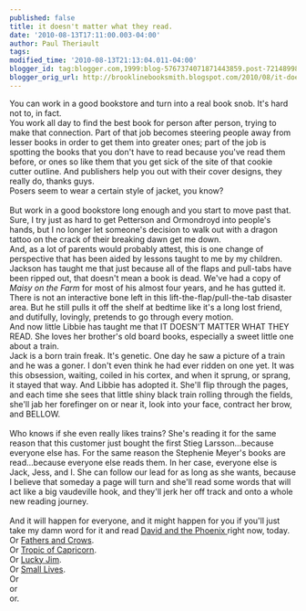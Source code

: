 ```yaml
---
published: false
title: it doesn't matter what they read.
date: '2010-08-13T17:11:00.003-04:00'
author: Paul Theriault
tags: 
modified_time: '2010-08-13T21:13:04.011-04:00'
blogger_id: tag:blogger.com,1999:blog-5767374071871443859.post-7214899820421627421
blogger_orig_url: http://brooklinebooksmith.blogspot.com/2010/08/it-doesnt-matter-what-they-read.html
---
```


You can work in a good bookstore and turn into a real book snob. It's hard not to, in fact.<br />You work all day to find the best book for person after person, trying to make that connection. Part of that job becomes steering people away from lesser books in order to get them into greater ones; part of the job is spotting the books that you don't have to read because you've read them before, or ones so like them that you get sick of the site of that cookie cutter outline. And publishers help you out with their cover designs, they really do, thanks guys.<br />Posers seem to wear a certain style of jacket, you know?<br /><br />But work in a good bookstore long enough and you start to move past that. Sure, I try just as hard to get <span id="SPELLING_ERROR_0" class="blsp-spelling-error">Petterson</span> and <span id="SPELLING_ERROR_1" class="blsp-spelling-error">Ormondroyd</span> into people's hands, but I no longer let <span id="SPELLING_ERROR_2" class="blsp-spelling-error">someone's</span> decision to walk out with a dragon tattoo on the crack of their breaking dawn get me down.<br />And, as a lot of parents would probably attest, this is one change of perspective that has been aided by lessons taught to me by my children.<br />Jackson has taught me that just because all of the flaps and pull-tabs have been ripped out, that doesn't mean a book is dead. We've had a copy of <em><span id="SPELLING_ERROR_3" class="blsp-spelling-error">Maisy</span> on the Farm</em> for most of his almost four years, and he has gutted it. There is not an interactive bone left in this lift-the-flap/pull-the-tab disaster area. But he still pulls it off the shelf at bedtime like it's a long lost friend, and dutifully, lovingly, pretends to go through every motion.<br />And now little Libbie has taught me that IT DOESN'T MATTER WHAT THEY READ. She loves her brother's old board books, especially a sweet little one about a train.<br />Jack is a born train freak. It's genetic. One day he saw a picture of a train and he was a goner. I don't even think he had ever ridden on one yet. It was this obsession, waiting, coiled in his cortex, and when it sprung, or sprang, it stayed that way. And Libbie has adopted it. She'll flip through the pages, and each time she sees that little shiny black train rolling through the fields, she'll jab her forefinger on or near it, look into your face, contract her brow, and BELLOW.<br /><br />Who knows if she even really likes trains? She's reading it for the same reason that this customer just bought the first <span id="SPELLING_ERROR_4" class="blsp-spelling-error">Stieg</span> <span id="SPELLING_ERROR_5" class="blsp-spelling-error">Larsson</span>...because everyone else has. For the same reason the Stephenie Meyer's books are read...because everyone else reads them. In her case, everyone else is Jack, Jess, and I. She can follow our lead for as long as she wants, because I believe that someday a page will turn and she'll read some words that will act like a big vaudeville hook, and they'll jerk her off track and onto a whole new reading journey.<br /><br />And it will happen for everyone, and it might happen for you if you'll just take my damn word for it and read <a href="http://www.brooklinebooksmith-shop.com/book/9781930900011">David and the Phoenix </a>right now, today.<br />Or <a href="http://www.brooklinebooksmith-shop.com/book/9780140167177">Fathers and Crows</a>.<br />Or <a href="http://www.brooklinebooksmith-shop.com/book/9780802151827">Tropic of Capricorn</a>.<br />Or <a href="http://www.brooklinebooksmith-shop.com/book/9780140186307">Lucky Jim</a>.<br />Or <a href="http://www.brooklinebooksmith-shop.com/book/9780972869218">Small Lives</a>.<br />Or<br />or <br />or.